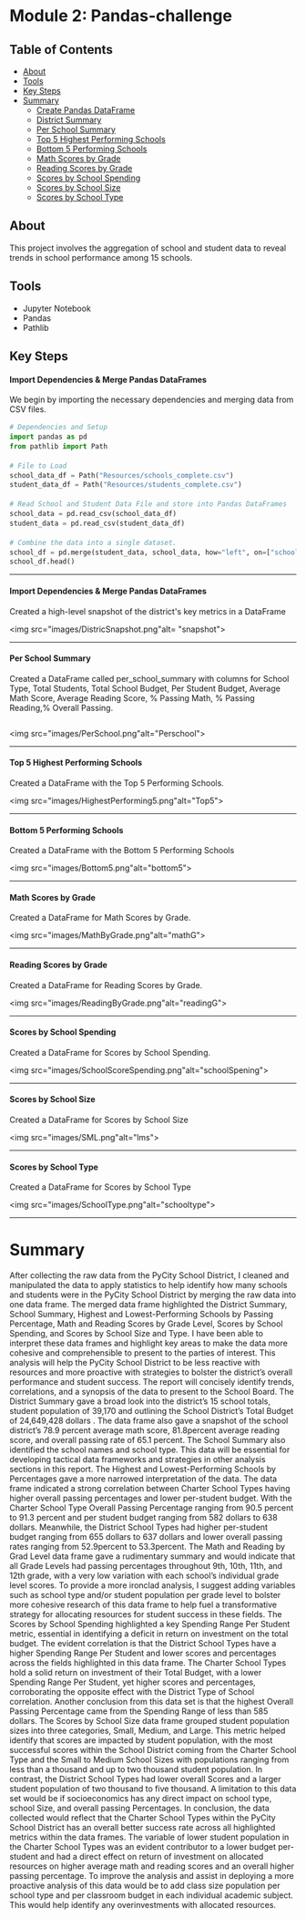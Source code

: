 # Module 2: Pandas-challenge

## Table of Contents

* [About](#about)
* [Tools](#tools)
* [Key Steps](#key-steps)
* [Summary](#summary)
    * [Create Pandas DataFrame](#create-pandas-dataframe)
    * [District Summary](#district-summary-snapshot)
    * [Per School Summary](#per-school-summary)
    * [Top 5 Highest Performing Schools](#top-5-highest-performing-schools)
    * [Bottom 5 Performing Schools](#bottom-5-performing-schools)
    * [Math Scores by Grade](#math-scores-by-grade)
    * [Reading Scores by Grade](#reading-scores-by-grade)
    * [Scores by School Spending](#scores-by-school-spending)
    * [Scores by School Size](#scores-by-school-size)
    * [Scores by School Type](#scores-by-school-type)

## About

This project involves the aggregation of school and student data to reveal trends in school performance among 15 schools.

## Tools

* Jupyter Notebook
* Pandas
* Pathlib

## Key Steps

#### **Import Dependencies & Merge Pandas DataFrames**

We begin by importing the necessary dependencies and merging data from CSV files.

```python
# Dependencies and Setup
import pandas as pd
from pathlib import Path

# File to Load
school_data_df = Path("Resources/schools_complete.csv")
student_data_df = Path("Resources/students_complete.csv")

# Read School and Student Data File and store into Pandas DataFrames
school_data = pd.read_csv(school_data_df)
student_data = pd.read_csv(student_data_df)

# Combine the data into a single dataset.
school_df = pd.merge(student_data, school_data, how="left", on=["school_name", "school_name"])
school_df.head()

```

---------------------------------------------------

#### **Import Dependencies & Merge Pandas DataFrames**

Created a high-level snapshot of the district's key metrics in a DataFrame

<img src="images/DistricSnapshot.png"alt= "snapshot">

---------------------------------------------------

#### **Per School Summary**

Created a DataFrame called per_school_summary with columns for School Type, Total Students, Total School Budget, Per Student Budget, Average Math Score, Average Reading Score, % Passing Math, % Passing Reading,% Overall Passing.

```
```

<img src="images/PerSchool.png"alt="Perschool">

---------------------------------------------------

#### **Top 5 Highest Performing Schools**

Created a DataFrame with the Top 5 Performing Schools.

<img src="images/HighestPerforming5.png"alt="Top5">

---------------------------------------------------

#### **Bottom 5 Performing Schools**

Created a DataFrame with the Bottom 5 Performing Schools

<img src="images/Bottom5.png"alt="bottom5">

---------------------------------------------------

#### **Math Scores by Grade**

Created a DataFrame for Math Scores by Grade.

<img src="images/MathByGrade.png"alt="mathG">

---------------------------------------------------

#### **Reading Scores by Grade**

Created a DataFrame for Reading Scores by Grade.

<img src="images/ReadingByGrade.png"alt="readingG">

---------------------------------------------------

#### **Scores by School Spending**

Created a DataFrame for Scores by School Spending.

<img src="images/SchoolScoreSpending.png"alt="schoolSpening">

---------------------------------------------------

#### **Scores by School Size**

Created a DataFrame for Scores by School Size

<img src="images/SML.png"alt="lms">

---------------------------------------------------

#### **Scores by School Type**

Created a DataFrame for Scores by School Type

<img src="images/SchoolType.png"alt="schooltype">

---------------------------------------------------

# Summary
After collecting the raw data from the PyCity School District, I cleaned and manipulated the data to apply statistics to help identify how many schools and students were in the PyCity School District by merging the raw data into one data frame. The merged data frame highlighted the District Summary, School Summary, Highest and Lowest-Performing Schools by Passing Percentage, Math and Reading Scores by Grade Level, Scores by School Spending, and Scores by School Size and Type.  I have been able to interpret these data frames and highlight key areas to make the data more cohesive and comprehensible to present to the parties of interest. This analysis will help the PyCity School District to be less reactive with resources and more proactive with strategies to bolster the district’s overall performance and student success. The report will concisely identify trends, correlations, and a synopsis of the data to present to the School Board.
The District Summary gave a broad look into the district’s 15 school totals, student population of 39,170 and outlining the School District’s Total Budget of 24,649,428 dollars . The data frame also gave a snapshot of the school district’s 78.9 percent average math score, 81.8percent average reading score, and overall passing rate of 65.1 percent. The School Summary also identified the school names and school type. This data will be essential for developing tactical data frameworks and strategies in other analysis sections in this report.
The Highest and Lowest-Performing Schools by Percentages gave a more narrowed interpretation of the data. The data frame indicated a strong correlation between Charter School Types having higher overall passing percentages and lower per-student budget. With the Charter School Type Overall Passing Percentage ranging from 90.5 percent to 91.3 percent and per student budget ranging from 582 dollars to 638 dollars. Meanwhile, the District School Types had higher per-student budget ranging from 655 dollars to 637 dollars and lower overall passing rates ranging from 52.9percent to 53.3percent.
The Math and Reading by Grad Level data frame gave a rudimentary summary and would indicate that all Grade Levels had passing percentages throughout 9th, 10th, 11th, and 12th grade, with a very low variation with each school’s individual grade level scores.  To provide a more ironclad analysis, I suggest adding variables such as school type and/or student population per grade level to bolster more cohesive research of this data frame to help fuel a transformative strategy for allocating resources for student success in these fields.
The Scores by School Spending highlighted a key Spending Range Per Student metric, essential in identifying a deficit in return on investment on the total budget. The evident correlation is that the District School Types have a higher Spending Range Per Student and lower scores and percentages across the fields highlighted in this data frame. The Charter School Types hold a solid return on investment of their Total Budget, with a lower Spending Range Per Student, yet higher scores and percentages, corroborating the opposite effect with the District Type of School correlation. Another conclusion from this data set is that the highest Overall Passing Percentage came from the Spending Range of less than 585 dollars.
The Scores by School Size data frame grouped student population sizes into three categories, Small, Medium, and Large. This metric helped identify that scores are impacted by student population, with the most successful scores within the School District coming from the Charter School Type and the Small to Medium School Sizes with populations ranging from less than a thousand and up to two thousand student population. In contrast, the District School Types had lower overall Scores and a larger student population of two thousand to five thousand. A limitation to this data set would be if socioeconomics has any direct impact on school type, school Size, and overall passing Percentages.
In conclusion, the data collected would reflect that the Charter School Types within the PyCity School District has an overall better success rate across all highlighted metrics within the data frames. The variable of lower student population in the Charter School Types was an evident contributor to a lower budget per-student and had a direct effect on return of investment on allocated resources on higher average math and reading scores and an overall higher passing percentage. To improve the analysis and assist in deploying a more proactive analysis of this data would be to add class size population per school type and per classroom budget in each individual academic subject. This would help identify any overinvestments with allocated resources.
